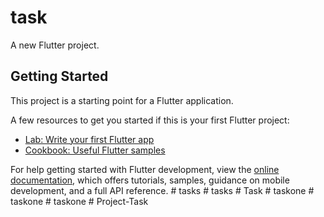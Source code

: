 # task

A new Flutter project.

## Getting Started

This project is a starting point for a Flutter application.

A few resources to get you started if this is your first Flutter project:

- [Lab: Write your first Flutter app](https://docs.flutter.dev/get-started/codelab)
- [Cookbook: Useful Flutter samples](https://docs.flutter.dev/cookbook)

For help getting started with Flutter development, view the
[online documentation](https://docs.flutter.dev/), which offers tutorials,
samples, guidance on mobile development, and a full API reference.
#   t a s k s  
 #   t a s k s  
 #   T a s k  
 #   t a s k o n e  
 #   t a s k o n e  
 #   t a s k o n e  
 #   P r o j e c t - T a s k  
 